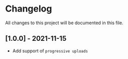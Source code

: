 # Changelog
All changes to this project will be documented in this file.

## [1.0.0] - 2021-11-15
- Add support of `progressive uploads`
